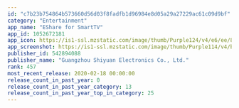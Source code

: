 ```yaml
---
id: "c7b23b754864b573660d56d03f8fadfb1d96984e8d05a29a27229ac61c09d9bf"
category: "Entertainment"
app_name: "EShare for SmartTV"
app_id: 1052672181
app_icon: https://is1-ssl.mzstatic.com/image/thumb/Purple124/v4/e6/ee/86/e6ee8613-2584-7dd4-47b1-02c1325357d8/AppIcon-0-0-1x_U007emarketing-0-0-0-7-0-85-220.png/1024x1024bb.png
app_screenshot: https://is1-ssl.mzstatic.com/image/thumb/Purple114/v4/bd/6c/9f/bd6c9f0b-25f0-4635-e2d7-bb22196e66b4/pr_source.png/1242x2688bb.png
publisher_id: 542894088
publisher_name: "Guangzhou Shiyuan Electronics Co., Ltd."
rank: 457
most_recent_release: 2020-02-18 00:00:00
release_count_in_past_year: 0
release_count_in_past_year_category: 13
release_count_in_past_year_top_in_category: 25
---
```

